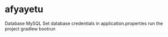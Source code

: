 # afyayetu
Database MySQL Set database credentials in application.properties
run the project gradlew bootrun